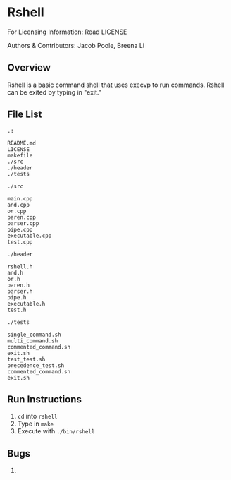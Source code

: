 Rshell
========

For Licensing Information: Read LICENSE

Authors & Contributors: Jacob Poole, Breena Li

Overview
--------
Rshell is a basic command shell that uses execvp to run commands. Rshell can be exited by typing in "exit."

File List
---------
```
.:

README.md
LICENSE
makefile
./src
./header
./tests
```

```
./src

main.cpp
and.cpp
or.cpp
paren.cpp
parser.cpp
pipe.cpp
executable.cpp
test.cpp
```

```
./header

rshell.h
and.h
or.h
paren.h
parser.h
pipe.h
executable.h
test.h
```

```
./tests

single_command.sh
multi_command.sh
commented_command.sh
exit.sh
test_test.sh
precedence_test.sh
commented_command.sh
exit.sh
```

Run Instructions
----------------
1. `cd` into `rshell`
2. Type in `make`
3. Execute with `./bin/rshell`

Bugs
----
1. 
